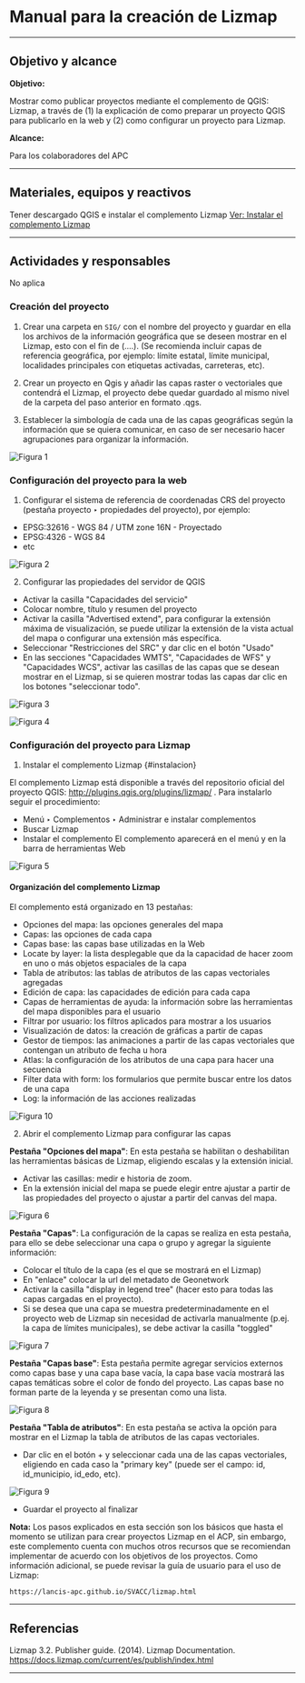 # Manual para la creación de Lizmap

* * *

## Objetivo y alcance

**Objetivo:** 

Mostrar como publicar proyectos mediante el complemento de QGIS: Lizmap, a través de (1) la explicación de como preparar un proyecto QGIS para publicarlo en la web y (2) como configurar un proyecto para Lizmap.

**Alcance:** 

Para los colaboradores del APC

* * *

## Materiales, equipos y reactivos

Tener descargado QGIS e instalar el complemento Lizmap [Ver: Instalar el complemento Lizmap](#instalación)

* * *

## Actividades y responsables

No aplica

### Creación del proyecto 

1. Crear una carpeta en ```SIG/``` con el nombre del proyecto y guardar en ella los archivos de la información geográfica que se deseen mostrar en el Lizmap, esto con el fin de (....). (Se recomienda incluir capas de referencia geográfica, por ejemplo: límite estatal, límite municipal, localidades principales con etiquetas activadas, carreteras, etc).

2. Crear un proyecto en Qgis y añadir las capas raster o vectoriales que contendrá el Lizmap, el proyecto debe quedar guardado al mismo nivel de la carpeta del paso anterior en formato .qgs.

3. Establecer la simbología de cada una de las capas geográficas según la información que se quiera comunicar, en caso de ser necesario hacer agrupaciones para organizar la información.

![Figura 1](imagen1.png)
  

### Configuración del proyecto para la web 

1. Configurar el sistema de referencia de coordenadas CRS del proyecto (pestaña proyecto ‣ propiedades del proyecto), por ejemplo:

- EPSG:32616 - WGS 84 / UTM zone 16N - Proyectado
- EPSG:4326 - WGS 84
- etc

![Figura 2](imagen2.png)


2. Configurar las propiedades del servidor de QGIS

- Activar la casilla "Capacidades del servicio"
- Colocar nombre, título y resumen del proyecto
- Activar la casilla "Advertised extend", para configurar la extensión máxima de visualización, se puede utilizar la extensión de la vista actual del mapa o configurar una extensión más específica. 
- Seleccionar "Restricciones del SRC" y dar clic en el botón "Usado"
- En las secciones "Capacidades WMTS", "Capacidades de WFS" y "Capacidades WCS", activar las casillas de las capas que se desean mostrar en el Lizmap, si se quieren mostrar todas las capas dar clic en los botones "seleccionar todo".

![Figura 3](imagen3.png)

![Figura 4](imagen4.png)


### Configuración del proyecto para Lizmap 

1. Instalar el complemento Lizmap {#instalacion}

El complemento Lizmap está disponible a través del repositorio oficial del proyecto QGIS: http://plugins.qgis.org/plugins/lizmap/ . Para instalarlo seguir el procedimiento:

- Menú ‣ Complementos ‣ Administrar e instalar complementos
- Buscar Lizmap
- Instalar el complemento
El complemento aparecerá en el menú y en la barra de herramientas Web

![Figura 5](imagen5.png)

#### Organización del complemento Lizmap 

El complemento está organizado en 13 pestañas:

- Opciones del mapa: las opciones generales del mapa
- Capas: las opciones de cada capa
- Capas base: las capas base utilizadas en la Web
- Locate by layer: la lista desplegable que da la capacidad de hacer zoom en uno o más objetos espaciales de la capa
- Tabla de atributos: las tablas de atributos de las capas vectoriales agregadas
- Edición de capa: las capacidades de edición para cada capa
- Capas de herramientas de ayuda: la información sobre las herramientas del mapa disponibles para el usuario
- Filtrar por usuario: los filtros aplicados para mostrar a los usuarios
- Visualización de datos: la creación de gráficas a partir de capas
- Gestor de tiempos: las animaciones a partir de las capas vectoriales que contengan un atributo de fecha u hora
- Atlas: la configuración de los atributos de una capa para hacer una secuencia
- Filter data with form: los formularios que permite buscar entre los datos de una capa
- Log: la información de las acciones realizadas


![Figura 10](imagen10.png)

2. Abrir el complemento Lizmap para configurar las capas

__Pestaña "Opciones del mapa"__: En esta pestaña se habilitan o deshabilitan las herramientas básicas de Lizmap, eligiendo escalas y la extensión inicial.

- Activar las casillas: medir e historia de zoom. 
- En la extensión inicial del mapa se puede elegir entre ajustar a partir de las propiedades del proyecto o ajustar a partir del canvas del mapa.

![Figura 6](imagen6.png)

__Pestaña "Capas"__: La configuración de la capas se realiza en esta pestaña, para ello se debe seleccionar una capa o grupo y agregar la siguiente información:

- Colocar el título de la capa (es el que se mostrará en el Lizmap)
- En "enlace" colocar la url del metadato de Geonetwork
- Activar la casilla "display in legend tree" (hacer esto para todas las capas cargadas en el proyecto).
- Si se desea que una capa se muestra predeterminadamente en el proyecto web de Lizmap sin necesidad de activarla manualmente (p.ej. la capa de límites municipales), se debe activar la casilla "toggled"

![Figura 7](imagen7.png)


__Pestaña "Capas base"__: Esta pestaña permite agregar servicios externos como capas base y una capa base vacía, la capa base vacía mostrará las capas temáticas sobre el color de fondo del proyecto. Las capas base no forman parte de la leyenda y se presentan como una lista.

![Figura 8](imagen8.png)

__Pestaña "Tabla de atributos"__: En esta pestaña se activa la opción para mostrar en el Lizmap la tabla de atributos de las capas vectoriales.

- Dar clic en el botón + y seleccionar cada una de las capas vectoriales, eligiendo en cada caso la "primary key" (puede ser el campo: id, id_municipio, id_edo, etc).

![Figura 9](imagen9.png)

- Guardar el proyecto al finalizar 


**Nota:** Los pasos explicados en esta sección son los básicos que hasta el momento se utilizan para crear proyectos Lizmap en el ACP, sin embargo, este complemento cuenta con muchos otros recursos que se recomiendan implementar de acuerdo con los objetivos de los proyectos. Como información adicional, se puede revisar la guía de usuario para el uso de Lizmap:

```
https://lancis-apc.github.io/SVACC/lizmap.html
```

* * *

## Referencias


Lizmap 3.2. Publisher guide. (2014). Lizmap Documentation. https://docs.lizmap.com/current/es/publish/index.html

* * *
